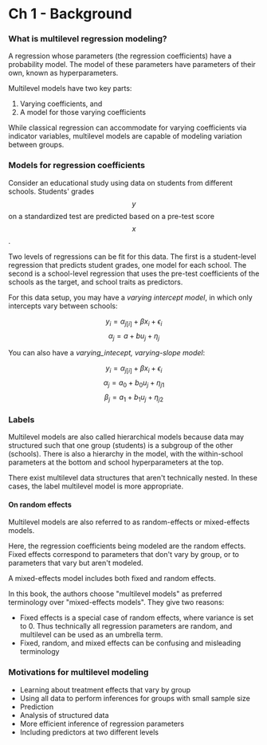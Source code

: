 # Ch 1 - Background

### What is multilevel regression modeling?

A regression whose parameters (the regression coefficients) have a probability model. The model of these parameters have parameters of their own, known as hyperparameters.

Multilevel models have two key parts:
1. Varying coefficients, and 
2. A model for those varying coefficients 

While classical regression can accommodate for varying coefficients via indicator variables, multilevel models are capable of modeling variation between groups.

### Models for regression coefficients

Consider an educational study using data on students from different schools. Students' grades $$ y $$ on a standardized test are predicted based on a pre-test score $$ x $$. 

Two levels of regressions can be fit for this data. The first is a student-level regression that predicts student grades, one model for each school. The second is a school-level regression that uses the pre-test coefficients of the schools as the target, and school traits as predictors.

For this data setup, you may have a _varying intercept model_, in which only intercepts vary between schools:

$$y_i = \alpha_{j[i]} + \beta x_i + \epsilon_i \tag*{for students i = 1, ..., n}$$
$$\alpha_j = a + bu_j + \eta_j \tag*{for schools j = 1, ..., J}$$ 

You can also have a _varying_intecept, varying-slope model_:

$$y_i = \alpha_{j[i]} + \beta x_i + \epsilon_i \tag*{for students i = 1, ..., n}$$
$$\alpha_j = a_0 + b_0 u_j + \eta_{j1} \tag*{for schools j = 1, ..., J}$$ 
$$\beta_j = a_1 + b_1 u_j + \eta_{j2} \tag*{for schools j = 1, ..., J}$$

### Labels

Multilevel models are also called hierarchical models because data may structured such that one group (students) is a subgroup of the other (schools). There is also a hierarchy in the model, with the within-school parameters at the bottom and school hyperparameters at the top. 

There exist multilevel data structures that aren't technically nested. In these cases, the label multilevel model is more appropriate.

#### On random effects

Multilevel models are also referred to as random-effects or mixed-effects models. 

Here, the regression coefficients being modeled are the random effects. Fixed effects correspond to parameters that don't vary by group, or to parameters that vary but aren't modeled. 

A mixed-effects model includes both fixed and random effects. 

In this book, the authors choose "multilevel models" as preferred terminology over "mixed-effects models". They give two reasons: 
- Fixed effects is a special case of random effects, where variance is set to 0. Thus technically all regression parameters are random, and multilevel can be used as an umbrella term. 
- Fixed, random, and mixed effects can be confusing and misleading terminology


### Motivations for multilevel modeling

- Learning about treatment effects that vary by group
- Using all data to perform inferences for groups with small sample size
- Prediction
- Analysis of structured data
- More efficient inference of regression parameters
- Including predictors at two different levels

